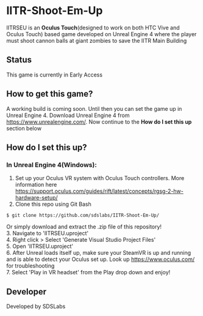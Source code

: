 # IITR-Shoot-Em-Up
IITRSEU is an **Oculus Touch**(designed to work on both HTC Vive and Oculus Touch) based game developed on Unreal Engine 4 where the player must shoot cannon balls at giant zombies to save the IITR Main Building
<br/>

## Status
This game is currently in Early Access

## How to get this game?
A working build is coming soon. Until then you can set the game up in Unreal Engine 4. Download Unreal Engine 4 from https://www.unrealengine.com/. Now continue to the **How do I set this up** section below
<br/>
## How do I set this up?
### In Unreal Engine 4(Windows):
1. Set up your Oculus VR system with Oculus Touch controllers. More information here https://support.oculus.com/guides/rift/latest/concepts/rgsg-2-hw-hardware-setup/<br/>
2. Clone this repo using Git Bash<br/>

```shell
$ git clone https://github.com/sdslabs/IITR-Shoot-Em-Up/
```
Or simply download and extract the .zip file of this repository!<br/>
3. Navigate to 'IITRSEU.uproject'<br/>
4. Right click > Select 'Generate Visual Studio Project Files'<br/>
5. Open 'IITRSEU.uproject'<br/>
6. After Unreal loads itself up, make sure your SteamVR is up and running and is able to detect your Oculus set up. Look up https://www.oculus.com/ for troubleshooting<br/>
7. Select 'Play in VR headset' from the Play drop down and enjoy! <br/>

## Developer
Developed by SDSLabs
